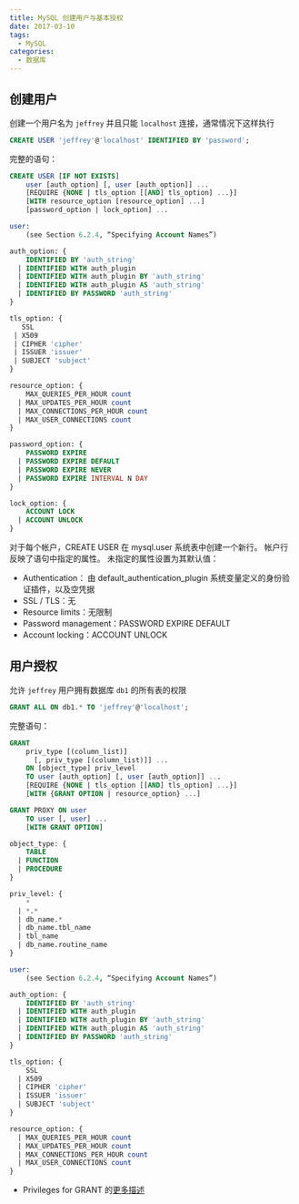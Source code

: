 ```yaml
---
title: MySQL 创建用户与基本授权
date: 2017-03-10
tags:
  - MySQL
categories:
  - 数据库
---
```


## 创建用户

创建一个用户名为 `jeffrey` 并且只能 `localhost` 连接，通常情况下这样执行

```sql
CREATE USER 'jeffrey'@'localhost' IDENTIFIED BY 'password';
```

完整的语句：

```sql
CREATE USER [IF NOT EXISTS]
    user [auth_option] [, user [auth_option]] ...
    [REQUIRE {NONE | tls_option [[AND] tls_option] ...}]
    [WITH resource_option [resource_option] ...]
    [password_option | lock_option] ...

user:
    (see Section 6.2.4, “Specifying Account Names”)

auth_option: {
    IDENTIFIED BY 'auth_string'
  | IDENTIFIED WITH auth_plugin
  | IDENTIFIED WITH auth_plugin BY 'auth_string'
  | IDENTIFIED WITH auth_plugin AS 'auth_string'
  | IDENTIFIED BY PASSWORD 'auth_string'
}

tls_option: {
   SSL
 | X509
 | CIPHER 'cipher'
 | ISSUER 'issuer'
 | SUBJECT 'subject'
}

resource_option: {
    MAX_QUERIES_PER_HOUR count
  | MAX_UPDATES_PER_HOUR count
  | MAX_CONNECTIONS_PER_HOUR count
  | MAX_USER_CONNECTIONS count
}

password_option: {
    PASSWORD EXPIRE
  | PASSWORD EXPIRE DEFAULT
  | PASSWORD EXPIRE NEVER
  | PASSWORD EXPIRE INTERVAL N DAY
}

lock_option: {
    ACCOUNT LOCK
  | ACCOUNT UNLOCK
}
```

对于每个帐户，CREATE USER 在 mysql.user 系统表中创建一个新行。 帐户行反映了语句中指定的属性。 未指定的属性设置为其默认值：

- Authentication： 由 default_authentication_plugin 系统变量定义的身份验证插件，以及空凭据
- SSL / TLS：无
- Resource limits：无限制
- Password management：PASSWORD EXPIRE DEFAULT
- Account locking：ACCOUNT UNLOCK

## 用户授权

允许 `jeffrey` 用户拥有数据库 `db1` 的所有表的权限

```sql
GRANT ALL ON db1.* TO 'jeffrey'@'localhost';
```

完整语句：

```sql
GRANT
    priv_type [(column_list)]
      [, priv_type [(column_list)]] ...
    ON [object_type] priv_level
    TO user [auth_option] [, user [auth_option]] ...
    [REQUIRE {NONE | tls_option [[AND] tls_option] ...}]
    [WITH {GRANT OPTION | resource_option} ...]

GRANT PROXY ON user
    TO user [, user] ...
    [WITH GRANT OPTION]

object_type: {
    TABLE
  | FUNCTION
  | PROCEDURE
}

priv_level: {
    *
  | *.*
  | db_name.*
  | db_name.tbl_name
  | tbl_name
  | db_name.routine_name
}

user:
    (see Section 6.2.4, “Specifying Account Names”)

auth_option: {
    IDENTIFIED BY 'auth_string'
  | IDENTIFIED WITH auth_plugin
  | IDENTIFIED WITH auth_plugin BY 'auth_string'
  | IDENTIFIED WITH auth_plugin AS 'auth_string'
  | IDENTIFIED BY PASSWORD 'auth_string'
}

tls_option: {
    SSL
  | X509
  | CIPHER 'cipher'
  | ISSUER 'issuer'
  | SUBJECT 'subject'
}

resource_option: {
  | MAX_QUERIES_PER_HOUR count
  | MAX_UPDATES_PER_HOUR count
  | MAX_CONNECTIONS_PER_HOUR count
  | MAX_USER_CONNECTIONS count
}
```

- Privileges for GRANT 的[更多描述](https://dev.mysql.com/doc/refman/5.7/en/grant.html#grant-privileges)
